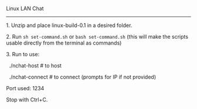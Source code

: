 Linux LAN Chat

--------------

1\. Unzip and place linux-build-0.1 in a desired folder.

2\. Run `sh set-command.sh` or `bash set-command.sh` (this will make the scripts usable directly from the terminal as commands)

3\. Run to use:

&nbsp;  ./nchat-host   # to host

&nbsp;  ./nchat-connect # to connect (prompts for IP if not provided)

Port used: 1234

Stop with Ctrl+C.


